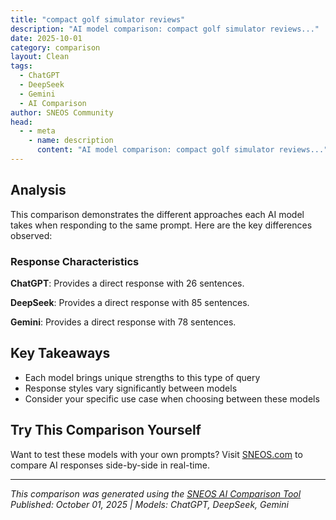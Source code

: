 ```yaml
---
title: "compact golf simulator reviews"
description: "AI model comparison: compact golf simulator reviews..."
date: 2025-10-01
category: comparison
layout: Clean
tags:
  - ChatGPT
  - DeepSeek
  - Gemini
  - AI Comparison
author: SNEOS Community
head:
  - - meta
    - name: description
      content: "AI model comparison: compact golf simulator reviews..."
---
```


<ChatComparison
  title="compact golf simulator reviews"
  prompt="compact golf simulator reviews"
  :responses='{"ChatGPT": "Sure! Here are some reviews and insights on popular compact golf simulators, ideal for home use in limited spaces:\n\n1. **SkyTrak Launch Monitor \u0026 Simulator**\n - **Pros:** Accurate ball and club data; excellent graphics; solid practice and game modes; portable and relatively compact setup.\n - **Cons:** Requires a separate subscription for full simulation features; can be pricey when fully equipped.\n - **Overall:** Great for serious golfers wanting accurate data in a compact footprint. Highly rated for home use.\n\n2. **OptiShot 2 Golf Simulator**\n - **Pros:** Affordable; easy to set up; small footprint; good for casual play and practice.\n - **Cons:** Accuracy can be lower than premium models; uses infrared sensors rather than ball tracking.\n - **Overall:** Best for beginners or casual users needing a budget-friendly, compact option.\n\n3. **Uneekor QOD (Quality Optical Design)**\n - **Pros:** High accuracy; dual camera tracking; fast data processing; fairly compact compared to larger setups.\n - **Cons:** Expensive; requires sufficient ceiling height for setup.\n - **Overall:** Professional-grade, compact simulator ideal for dedicated golfers with limited space.\n\n4. **Garmin Approach R10**\n - **Pros:** Portable, lightweight; delivers meaningful shot data; affordable; simple setup.\n - **Cons:** Simulation graphics are basic; best used with other simulation apps.\n - **Overall:** Great entry-level portable simulator with small footprint.\n\n5. **P3ProSwing Golf Simulator**\n - **Pros:** Compact design; good ball and club tracking; comes with various training modes.\n - **Cons:** Setup can be tricky; graphics quality moderate.\n - **Overall:** Solid mid-range simulator that balances size and features.\n\n**Summary:** \nFor the most compact setups, the Garmin Approach R10 and OptiShot 2 are excellent entry points, especially for casual players. Serious golfers with space constraints may prefer SkyTrak or Uneekor QOD, offering higher accuracy while still fitting in moderate-sized rooms. When choosing, consider your budget, space, and how serious you are about data accuracy and simulation quality.\n\nIf you want recommendations tailored to your space and budget, feel free to share more details!", "DeepSeek": "Of course. Here is a compact review of the top golf simulators designed for limited spaces, broken down by category to help you find the best fit.\n\n### Quick Answer: Top Picks at a Glance\n\n* **Best Overall:** **SkyTrak\u002B**\n* **Best for Game Improvement:** **Foresight Sports GC3**\n* **Best Budget-Friendly:** **Garmin Approach R10**\n* **Best for Entertainment:** **Full Swing Kit**\n* **Most Portable:** **Rapsodo MLM2PRO**\n\n---\n\n### In-Depth Compact Simulator Reviews\n\nThe key for a compact setup is a **photometric or radar-based launch monitor** that doesn\u0027t require a ton of space behind the ball. You can then pair it with a net, a short-throw projector, and a hitting mat.\n\n#### 1. SkyTrak\u002B (Photometric)\n**Best for:** The golfer who wants a perfect balance of accuracy, game improvement features, and cost.\n\n* **Space Needed:** ~8-10 feet of ball flight.\n* **Pros:**\n * Excellent accuracy for the price, a significant upgrade from the original SkyTrak.\n * Integrates with the best simulation software (E6 Connect, The Golf Club 2019).\n * Very user-friendly setup and calibration.\n * Strong \u0022Practice Range\u0022 software with detailed data.\n * Huge, established community and support.\n* **Cons:**\n * Requires a subscription plan for advanced features and third-party software.\n * Can have a slight \u0022shot delay\u0022 as it processes the image.\n * Not as accurate as the high-end, professional models.\n* **Verdict:** The SkyTrak\u002B is the king of the \u0022prosumer\u0022 market. It\u0027s the most logical step up from budget options, offering pro-level data in a compact, affordable package.\n\n#### 2. Foresight Sports GC3 (Photometric)\n**Best for:** The serious golfer who values industry-leading accuracy and doesn\u0027t want a subscription for basic data.\n\n* **Space Needed:** ~8-10 feet of ball flight.\n* **Pros:**\n * Unmatched accuracy in its class. Uses the same camera technology as their $20,000\u002B units.\n * No subscription required for its excellent built-in FSX Play software (though you can buy more courses).\n * Measures club data (head speed, path, face angle) without stickers.\n * Instant shot feedback, no lag.\n* **Cons:**\n * Significantly more expensive than SkyTrak\u002B and budget options.\n * The unit itself is a brick; it\u0027s heavy and feels premium but isn\u0027t \u0022portable.\u0022\n* **Verdict:** If your budget allows, the GC3 is the ultimate compact simulator for game improvement. You\u0027re paying for peace of mind that the data is 100% reliable.\n\n#### 3. Garmin Approach R10 (Radar)\n**Best for:** The beginner or casual golfer on a tight budget who wants a great introduction to sim golf.\n\n* **Space Needed:** ~6-8 feet behind the ball, 8-10 feet of ball flight.\n* **Pros:**\n * Extremely affordable.\n * Incredibly portable and easy to set up.\n * Works with excellent Garmin app and E6 Connect (with a subscription).\n * Great for outdoor range use as well.\n* **Cons:**\n * Radar requires a very specific setup to be accurate (level, aligned perfectly).\n * Less accurate than photometric models, especially on short game and mis-hits.\n * Can struggle with indoor lighting and space constraints.\n* **Verdict:** The R10 is a fantastic \u0022gateway\u0022 simulator. Don\u0027t expect tour-level data, but for playing virtual rounds and getting general swing feedback, it\u0027s unbeatable for the price.\n\n#### 4. Full Swing Kit (Dual Radar \u002B Camera)\n**Best for:** The golfer who wants Tour-proven tech and a fantastic entertainment experience.\n\n* **Space Needed:** ~8-10 feet of ball flight.\n* **Pros:**\n * Used by Tiger Woods and other PGA Tour pros. Incredibly accurate.\n * Dual radar system excels at capturing ball flight both indoors and outdoors.\n * Includes \u0022Sports Mode\u0022 for fun virtual games like soccer and baseball.\n * No subscription fees for the core software and 15 famous courses.\n* **Cons:**\n * The most expensive unit on this list.\n * Software, while good, isn\u0027t as vast as the FSX or TGC ecosystems.\n* **Verdict:** The Full Swing Kit is a premium, no-compromise option. If you want the best and have the budget, it\u0027s a top-tier choice.\n\n#### 5. Rapsodo MLM2PRO (Dual Camera \u0026 Radar)\n**Best for:** The mobile golfer who wants a powerful tool for both indoor and outdoor use.\n\n* **Space Needed:** ~7-8 feet behind the ball, 8 feet of ball flight.\n* **Pros:**\n * Offers impressive data for its size and price, including club path and face angle (with stickers).\n * Dual-camera system provides impact video and shot trace for incredible practice feedback.\n * Very portable.\n * Includes a free trial to excellent simulation software.\n* **Cons:**\n * Requires a subscription after the trial to access most features, including simulation.\n * Can be finicky with connectivity.\n * Club data requires applying stickers to your clubs.\n* **Verdict:** The MLM2PRO is a tech-lover\u0027s dream. The combination of shot data and instant video replay is a powerful practice tool, making it great for the range and the garage.\n\n---\n\n### Crucial Considerations for a Compact Setup\n\nYour launch monitor is only one piece. For a true simulator experience, you\u0027ll need:\n\n1. **Hitting Mat:** Get a high-quality mat with a realistic turf and divot action. It protects your joints and feels better. Look at brands like **Fibrebuilt**, **Country Club Elite**, or **Rawhide Golf Mat**.\n2. **Net/Enclosure:** You need something to stop the ball.\n * **Spornia SPG-7/8:** The best all-in-one net/enclosure for the money. Includes a side barrier and projector screen.\n * **The Net Return:** A premium, durable, and highly regarded net that pops back every time.\n * **DIY Frame \u002B Netting:** The most budget-friendly option.\n3. **Projector \u0026 Screen:** A **short-throw projector** is essential for compact spaces, as it can project a large image from just a few feet away.\n\n### Final Recommendation\n\n* **If you\u0027re serious and have a mid-range budget:** **SkyTrak\u002B** is the clear winner. It\u0027s the sweet spot of performance and price.\n* **If money is no object and you demand the best data:** **Foresight Sports GC3** is the tool for you.\n* **If you\u0027re just starting out or are very budget-conscious:** The **Garmin R10** will provide endless fun and solid feedback.\n* **If you live in an apartment or want maximum flexibility:** The **Rapsodo MLM2PRO** paired with a Spornia net is a killer, portable combo.\n\nAlways measure your space carefully before buying anything! The \u0022space needed\u0022 listed is the minimum; a little more room is always better.", "Gemini": "Okay, let\u0027s break down reviews of compact golf simulators, focusing on what makes them good, popular options, and what to consider. Since \u0022compact\u0022 is a bit broad, I\u0027ll address the common types and mention specific products that often come up in discussions.\n\n**What Defines a \u0022Compact\u0022 Golf Simulator?**\n\nGenerally, a compact simulator aims to fit in smaller spaces than a full-blown, dedicated room setup. This can mean:\n\n* **Smaller Impact Screen/Enclosure:** Typically under 10 feet wide, and often less than 8 feet deep.\n* **Portable Launch Monitors:** These are often battery-powered and don\u0027t need a permanent mounting location.\n* **Minimal Extras:** Focus on core functionality (ball tracking, basic simulation) rather than elaborate seating, integrated sound systems, etc.\n* **Emphasis on Easy Setup/Takedown:** Designed to be used and then stored away.\n\n**Key Considerations When Evaluating Compact Simulators:**\n\nBefore diving into specific brands, keep these factors in mind:\n\n* **Space Requirements:** Accurately measure your available space, *including* ceiling height and swing space (how far back you take the club). Don\u0027t underestimate this! Account for the safety buffer between the player and the screen.\n* **Budget:** Compact simulators range from a few hundred dollars (basic launch monitors) to several thousand (for higher-end systems with enclosures).\n* **Accuracy:** How well does the launch monitor measure ball speed, launch angle, spin, and carry distance? This is crucial for realistic simulation.\n* **Software/Simulation Quality:** What golf courses are included? How realistic are the graphics and physics? Is the software user-friendly? Does it offer online play or practice modes? Subscription costs for software are common and important to factor into the overall cost.\n* **Durability:** How well-built is the enclosure/screen? Will it withstand repeated impact from golf balls?\n* **Ease of Setup and Takedown:** If you plan to store the simulator when not in use, this is a major factor.\n* **Features:**\n * **Ball Tracking Technology:** Radar, photometric (camera-based), or a combination. Accuracy varies.\n * **Data Display:** What metrics are displayed (ball speed, club speed, launch angle, spin, distance, etc.)?\n * **Video Analysis:** Does the launch monitor or software record your swing for analysis?\n * **Club Data:** Does it measure club path, face angle, and other club-related data? (Often only available in higher end options).\n* **Customer Support:** Is the manufacturer responsive and helpful if you have questions or issues?\n* **Compatibility:** Consider compatibility with the devices you will be using to operate the simulator.\n\n**Popular Compact Golf Simulator Components \u0026 Brands (and Reviews):**\n\nHere\u0027s a breakdown of popular options, categorized by type, with common pros and cons:\n\n**1. Launch Monitors (Standalone):**\n\n* **SkyTrak:**\n * **Pros:** Highly accurate for the price, relatively compact, widely compatible with simulation software (e.g., The Golf Club 2019, E6 Connect, Creative Golf 3D), good community support. It uses photometric tracking.\n * **Cons:** Requires a paid subscription for full functionality (Game Improvement Package), can be sensitive to lighting conditions, requires ball markings, can have a slight delay. Not fully portable unless a protective case is purchased. Requires PC or compatible mobile device.\n * **Review Snippets:** \u0022Best value for accuracy,\u0022 \u0022Reliable data,\u0022 \u0022Subscription is a must.\u0022\n* **Garmin Approach R10:**\n * **Pros:** Most affordable radar-based launch monitor, portable, lightweight, easy setup, provides a good amount of data, includes a basic Garmin Golf app.\n * **Cons:** Less accurate than higher-end launch monitors, especially with spin measurement, limited simulation software options, may struggle with certain ball types or indoor environments. Radar based, which can be affected by objects behind the player.\n * **Review Snippets:** \u0022Great entry-level option,\u0022 \u0022Good for portability,\u0022 \u0022Spin data can be inconsistent.\u0022\n* **Rapsodo MLM2PRO:**\n * **Pros:** Combines radar and camera tracking, Improved accuracy over the original MLM, includes a generous software package, relatively portable.\n * **Cons:** More expensive than the Garmin R10, relies on stickers on the ball to improve accuracy (included).\n * **Review Snippets:** \u0022More accurate than other models in this price range,\u0022 \u0022Very good app,\u0022 \u0022Great value.\u0022\n* **Swing Caddie SC300i/SC4:**\n * **Pros:** Affordable, provides basic ball data, includes a voice output of distance, portable, doesn\u0027t require a subscription.\n * **Cons:** Least accurate of the launch monitors listed, limited simulation capabilities, primarily for range practice.\n * **Review Snippets:** \u0022Good for casual practice,\u0022 \u0022Easy to use,\u0022 \u0022Don\u0027t expect pinpoint accuracy.\u0022\n\n**2. Enclosures/Screens (Often Paired with a Launch Monitor):**\n\n* **Carl\u0027s Place DIY Enclosures:**\n * **Pros:** Customizable sizes, durable screens, relatively affordable, good value for the price. DIY nature saves money, good quality components.\n * **Cons:** Requires assembly, can be time-consuming to set up, not as aesthetically polished as pre-built enclosures.\n * **Review Snippets:** \u0022Great for building a custom setup,\u0022 \u0022Durable screen,\u0022 \u0022Assembly can be challenging.\u0022\n* **The Net Return Home Series V2:**\n * **Pros:** Very easy to set up and take down, durable netting, good for small spaces, excellent ball return system.\n * **Cons:** More expensive than basic screens, limited enclosure protection, screen is smaller than other options.\n * **Review Snippets:** \u0022Fast setup,\u0022 \u0022Great for small spaces,\u0022 \u0022Ball return is excellent.\u0022\n* **Spornia SPG-7 Golf Practice Net:**\n * **Pros:** Easy to setup, absorbs impact well, great for practice, portable and stores easily.\n * **Cons:** Not suitable for golf simulation.\n\n**3. Complete Compact Simulator Packages:**\n\n* **SkyTrak Packages:** Many retailers offer packages that bundle the SkyTrak launch monitor with an enclosure, hitting mat, and software. These can be a good value if you want a turnkey solution.\n* **Garmin Approach R10 Packages:** Similar to SkyTrak packages, these bundle the R10 with an enclosure and other accessories. A good entry level option.\n\n**General Tips for Choosing a Compact Simulator:**\n\n* **Read Reviews Carefully:** Pay attention to reviews from golfers with similar space and budget constraints.\n* **Watch Videos:** Look for videos that demonstrate the simulator in action, especially showing accuracy and software features.\n* **Consider Used Options:** You can often find used launch monitors and enclosures at a discount.\n* **Start Small:** If you\u0027re unsure, start with a basic launch monitor and a simple net. You can always upgrade later.\n* **Prioritize Accuracy:** If you\u0027re serious about improving your game, accuracy should be your top priority.\n* **Think about the long term:** Factor in the cost of software subscriptions and potential upgrades.\n\n**Example Scenarios \u0026 Recommendations:**\n\n* **Budget-Conscious Beginner:** Garmin Approach R10 with a basic net or DIY screen.\n* **Serious Golfer with Limited Space:** SkyTrak with a Carl\u0027s Place enclosure.\n* **Portability is Key:** Garmin Approach R10 with a portable hitting mat.\n* **Best All Around:** Rapsodo MLM2PRO with a Carl\u0027s Place Enclosure.\n\nBy carefully considering your needs and budget, you can find a compact golf simulator that fits your space and helps you improve your game. Good luck!\n"}' 
  published-date="18:12"
/>

## Analysis

This comparison demonstrates the different approaches each AI model takes when responding to the same prompt. Here are the key differences observed:

### Response Characteristics

**ChatGPT**: Provides a direct response with 26 sentences. 

**DeepSeek**: Provides a direct response with 85 sentences. 

**Gemini**: Provides a direct response with 78 sentences. 

## Key Takeaways

- Each model brings unique strengths to this type of query
- Response styles vary significantly between models
- Consider your specific use case when choosing between these models

## Try This Comparison Yourself

Want to test these models with your own prompts? Visit [SNEOS.com](https://sneos.com) to compare AI responses side-by-side in real-time.

---

*This comparison was generated using the [SNEOS AI Comparison Tool](https://sneos.com)*
*Published: October 01, 2025 | Models: ChatGPT, DeepSeek, Gemini*
